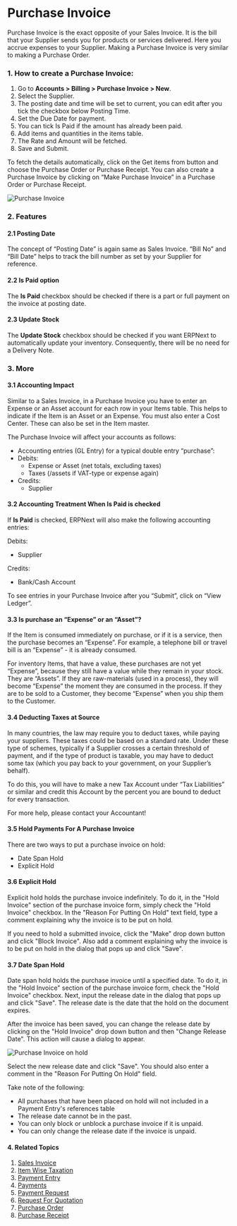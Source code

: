 <!-- add-breadcrumbs -->
# Purchase Invoice

Purchase Invoice is the exact opposite of your Sales Invoice. It is the bill
that your Supplier sends you for products or services delivered. Here you
accrue expenses to your Supplier. Making a Purchase Invoice is very similar to
making a Purchase Order.

### 1. How to create a Purchase Invoice:

1. Go to **Accounts > Billing > Purchase Invoice > New**.
1. Select the Supplier.
1. The posting date and time will be set to current, you can edit after you tick the checkbox below Posting Time.
1. Set the Due Date for payment. 
1. You can tick Is Paid if the amount has already been paid.
1. Add items and quantities in the items table.
1. The Rate and Amount will be fetched.
1. Save and Submit.

To fetch the details automatically, click on the Get items from button and choose the Purchase Order or Purchase Receipt.
You can also create a Purchase Invoice by clicking on “Make Purchase Invoice” in a Purchase Order or Purchase Receipt.

<img class="screenshot" alt="Purchase Invoice" src="{{docs_base_url}}/assets/img/accounts/purchase-invoice.png">

### 2. Features
#### 2.1 Posting Date
The concept of “Posting Date” is again same as Sales Invoice. “Bill No” and
“Bill Date” helps to track the bill number as set by your Supplier for
reference.

#### 2.2 Is Paid option
The **Is Paid** checkbox should be checked if there is a part or full payment 
on the invoice at posting date.

#### 2.3 Update Stock
The **Update Stock** checkbox should be checked if you want ERPNext to automatically
 update your inventory. Consequently, there will be no need for a Delivery Note.

### 3. More
#### 3.1 Accounting Impact
Similar to a Sales Invoice, in a Purchase Invoice you have to enter an Expense or an Asset account for
each row in your Items table. This helps to indicate if the Item is an Asset
or an Expense. You must also enter a Cost Center. These can also be set in the
Item master.

The Purchase Invoice will affect your accounts as follows:

* Accounting entries (GL Entry) for a typical double entry “purchase”:
* Debits:
   * Expense or Asset (net totals, excluding taxes)
   * Taxes (/assets if VAT-type or expense again)
* Credits:
  * Supplier
  
#### 3.2 Accounting Treatment When **Is Paid** is checked
If **Is Paid** is checked, ERPNext will also make the following
accounting entries:

Debits:
  * Supplier

Credits:
  * Bank/Cash Account

To see entries in your Purchase Invoice after you “Submit”, click on “View
Ledger”.

#### 3.3 Is purchase an “Expense” or an “Asset”?

If the Item is consumed immediately on purchase, or if it is a service, then
the purchase becomes an “Expense”. For example, a telephone bill or travel
bill is an “Expense” - it is already consumed.

For inventory Items, that have a value, these purchases are not yet “Expense”,
because they still have a value while they remain in your stock. They are
“Assets”. If they are raw-materials (used in a process), they will become
“Expense” the moment they are consumed in the process. If they are to be sold
to a Customer, they become “Expense” when you ship them to the Customer.

#### 3.4 Deducting Taxes at Source

In many countries, the law may require you to deduct taxes, while paying your
suppliers. These taxes could be based on a standard rate. Under these type of
schemes, typically if a Supplier crosses a certain threshold of payment, and
if the type of product is taxable, you may have to deduct some tax (which you
pay back to your government, on your Supplier’s behalf).

To do this, you will have to make a new Tax Account under “Tax Liabilities” or
similar and credit this Account by the percent you are bound to deduct for
every transaction.

For more help, please contact your Accountant!

#### 3.5 Hold Payments For A Purchase Invoice
There are two ways to put a purchase invoice on hold:

- Date Span Hold
- Explicit Hold

#### 3.6 Explicit Hold
Explicit hold holds the purchase invoice indefinitely. 
To do it, in the "Hold Invoice" section of the purchase invoice form, simply 
check the "Hold Invoice" checkbox. In the "Reason For Putting On Hold" text 
field, type a comment explaining why the invoice is to be put on hold.

If you need to hold a submitted invoice, click the "Make" drop down button 
and click "Block Invoice". Also add a comment explaining why the invoice is 
to be put on hold in the dialog that pops up and click "Save".

#### 3.7 Date Span Hold
Date span hold holds the purchase invoice until a 
specified date. To do it, in the "Hold Invoice" section of the purchase 
invoice form, check the "Hold Invoice" checkbox. Next, input the release date 
in the dialog that pops up and click "Save". The release date is the date 
that the hold on the document expires.

After the invoice has been saved, you can change the release date by clicking 
on the "Hold Invoice" drop down button and then "Change Release Date". This 
action will cause a dialog to appear. 

<img class="screenshot" alt="Purchase Invoice on hold" src="{{docs_base_url}}/assets/img/accounts/purchase-invoice-hold.png">

Select the new release date and click "Save". You should also enter a comment 
in the "Reason For Putting On Hold" field.

Take note of the following:

- All purchases that have been placed on hold will not included in a Payment Entry's references table
- The release date cannot be in the past.
- You can only block or unblock a purchase invoice if it is unpaid.
- You can only change the release date if the invoice is unpaid.

#### 4. Related Topics
1. [Sales Invoice](/docs/user/manual/en/accounts/sales-invoice)
1. [Item Wise Taxation](/docs/user/manual/en/accounts/item-wise-taxation)
1. [Payment Entry](/docs/user/manual/en/accounts/payment-entry)
1. [Payments](/docs/user/manual/en/accounts/payments)
1. [Payment Request](/docs/user/manual/en/accounts/payment-request)
1. [Request For Quotation](/docs/user/manual/en/buying/request-for-quotation)
1. [Purchase Order](/docs/user/manual/en/buying/purchase-order)
1. [Purchase Receipt](/docs/user/manual/en/stock/purchase-receipt)
